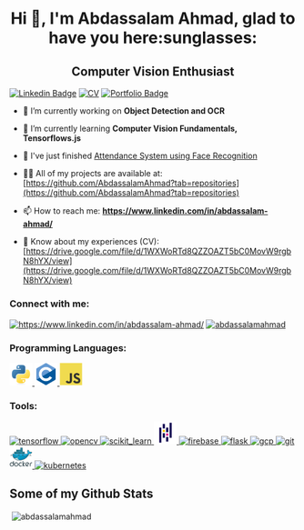 <h1 align="center">Hi 👋, I'm Abdassalam Ahmad, glad to have you here:sunglasses:</h1>
<h2 align="center">Computer Vision Enthusiast</h2>

<!--- -------------------------Badges------------------- -->
[![Linkedin Badge](https://img.shields.io/badge/-AbdassalamAhmad-0072b1?style=flat&logo=Linkedin&logoColor=white&link=https://www.linkedin.com/in/Abdassalam-Ahmad/)](https://www.linkedin.com/in/Abdassalam-Ahmad/)
[![CV](https://img.shields.io/badge/CV-drive-blue)](https://drive.google.com/file/d/1WXWoRTd8QZZOAZT5bC0MovW9rgbN8hYX/view)
[![Portfolio Badge](https://img.shields.io/badge/portfolio-web-blue?style=flat&link=https://abdassalamahmad.github.io/)](https://abdassalamahmad.github.io/)
<!--- [![CV](https://img.shields.io/badge/CV-web-blue)](https://sway.office.com/63nefT71BPK03a4o)-->

- 🔭 I’m currently working on **Object Detection and OCR**

- 🌱 I’m currently learning **Computer Vision Fundamentals, Tensorflows.js**

- 👯 I've just finished [Attendance System using Face Recognition](https://github.com/AbdassalamAhmad/Attendance_System)

- 👨‍💻 All of my projects are available at:  [https://github.com/AbdassalamAhmad?tab=repositories](https://github.com/AbdassalamAhmad?tab=repositories)

- 📫 How to reach me: **https://www.linkedin.com/in/abdassalam-ahmad/**

- 📄 Know about my experiences (CV): [https://drive.google.com/file/d/1WXWoRTd8QZZOAZT5bC0MovW9rgbN8hYX/view](https://drive.google.com/file/d/1WXWoRTd8QZZOAZT5bC0MovW9rgbN8hYX/view)



### Connect with me:
<p align="left">
<a href="https://linkedin.com/in/https://www.linkedin.com/in/abdassalam-ahmad/" target="blank"><img align="center" src="https://raw.githubusercontent.com/rahuldkjain/github-profile-readme-generator/master/src/images/icons/Social/linked-in-alt.svg" alt="https://www.linkedin.com/in/abdassalam-ahmad/" height="30" width="40" /></a>
<a href="https://kaggle.com/abdassalamahmad" target="blank"><img align="center" src="https://raw.githubusercontent.com/rahuldkjain/github-profile-readme-generator/master/src/images/icons/Social/kaggle.svg" alt="abdassalamahmad" height="30" width="40" /></a>
</p>



### Programming Languages:
<p align="left"> <a href="https://www.python.org" target="_blank" rel="noreferrer"> <img src="https://raw.githubusercontent.com/devicons/devicon/master/icons/python/python-original.svg" alt="python" width="40" height="40"/> </a> <a href="https://www.cprogramming.com/" target="_blank" rel="noreferrer"> <img src="https://raw.githubusercontent.com/devicons/devicon/master/icons/c/c-original.svg" alt="c" width="40" height="40"/> </a> <a href="https://developer.mozilla.org/en-US/docs/Web/JavaScript" target="_blank" rel="noreferrer"> <img src="https://raw.githubusercontent.com/devicons/devicon/master/icons/javascript/javascript-original.svg" alt="javascript" width="40" height="40"/> </a> </p>


### Tools:
<a href="https://www.tensorflow.org" target="_blank" rel="noreferrer"> <img src="https://www.vectorlogo.zone/logos/tensorflow/tensorflow-icon.svg" alt="tensorflow" width="40" height="40"/> </a> <a href="https://opencv.org/" target="_blank" rel="noreferrer"> <img src="https://www.vectorlogo.zone/logos/opencv/opencv-icon.svg" alt="opencv" width="40" height="40"/> </a> <a href="https://scikit-learn.org/" target="_blank" rel="noreferrer"> <img src="https://upload.wikimedia.org/wikipedia/commons/0/05/Scikit_learn_logo_small.svg" alt="scikit_learn" width="40" height="40"/> </a> <a href="https://pandas.pydata.org/" target="_blank" rel="noreferrer"> <img src="https://raw.githubusercontent.com/devicons/devicon/2ae2a900d2f041da66e950e4d48052658d850630/icons/pandas/pandas-original.svg" alt="pandas" width="40" height="40"/> </a>  <a href="https://firebase.google.com/" target="_blank" rel="noreferrer"> <img src="https://www.vectorlogo.zone/logos/firebase/firebase-icon.svg" alt="firebase" width="40" height="40"/> </a> <a href="https://flask.palletsprojects.com/" target="_blank" rel="noreferrer"> <img src="https://www.vectorlogo.zone/logos/pocoo_flask/pocoo_flask-icon.svg" alt="flask" width="40" height="40"/> </a> <a href="https://cloud.google.com" target="_blank" rel="noreferrer"> <img src="https://www.vectorlogo.zone/logos/google_cloud/google_cloud-icon.svg" alt="gcp" width="40" height="40"/> </a> <a href="https://git-scm.com/" target="_blank" rel="noreferrer"> <img src="https://www.vectorlogo.zone/logos/git-scm/git-scm-icon.svg" alt="git" width="40" height="40"/> </a> <a href="https://www.docker.com/" target="_blank" rel="noreferrer"> <img src="https://raw.githubusercontent.com/devicons/devicon/master/icons/docker/docker-original-wordmark.svg" alt="docker" width="40" height="40"/> </a>  <a href="https://kubernetes.io" target="_blank" rel="noreferrer"> <img src="https://www.vectorlogo.zone/logos/kubernetes/kubernetes-icon.svg" alt="kubernetes" width="40" height="40"/> </a>  


## Some of my Github Stats

<p>&nbsp;<img align="center" src="https://github-readme-stats.vercel.app/api?username=abdassalamahmad&show_icons=true&locale=en" alt="abdassalamahmad" /></p>





